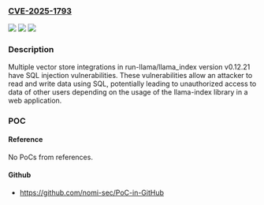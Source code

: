 ### [CVE-2025-1793](https://cve.mitre.org/cgi-bin/cvename.cgi?name=CVE-2025-1793)
![](https://img.shields.io/static/v1?label=Product&message=run-llama%2Fllama_index&color=blue)
![](https://img.shields.io/static/v1?label=Version&message=unspecified%20&color=brightgreen)
![](https://img.shields.io/static/v1?label=Vulnerability&message=CWE-89%20Improper%20Neutralization%20of%20Special%20Elements%20used%20in%20an%20SQL%20Command&color=brightgreen)

### Description

Multiple vector store integrations in run-llama/llama_index version v0.12.21 have SQL injection vulnerabilities. These vulnerabilities allow an attacker to read and write data using SQL, potentially leading to unauthorized access to data of other users depending on the usage of the llama-index library in a web application.

### POC

#### Reference
No PoCs from references.

#### Github
- https://github.com/nomi-sec/PoC-in-GitHub

